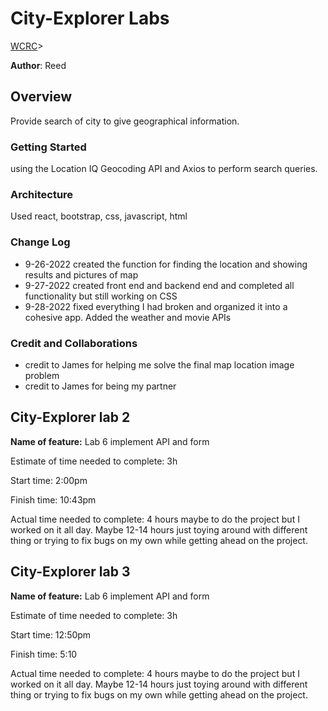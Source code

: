 # City-Explorer Labs

[WCRC](!<https://projects.invisionapp.com/freehand/document/waq0XAES3g)>

**Author**: Reed

## Overview

Provide search of city to give geographical information.

### Getting Started

using the Location IQ Geocoding API and Axios to perform search queries.

### Architecture

Used react, bootstrap, css, javascript, html

### Change Log

- 9-26-2022 created the function for finding the location and showing results and pictures of map
- 9-27-2022 created front end and backend end and completed all functionality but still working on CSS
- 9-28-2022 fixed everything I had broken and organized it into a cohesive app. Added the weather and movie APIs

### Credit and Collaborations

- credit to James for helping me solve the final map location image problem
- credit to James for being my partner

## City-Explorer lab 2

**Name of feature:** Lab 6 implement API and form

Estimate of time needed to complete: 3h

Start time: 2:00pm

Finish time: 10:43pm

Actual time needed to complete: 4 hours maybe to do the project but I worked on it all day. Maybe 12-14 hours just toying around with different thing or trying to fix bugs on my own while getting ahead on the project.

## City-Explorer lab 3

**Name of feature:** Lab 6 implement API and form

Estimate of time needed to complete: 3h

Start time: 12:50pm

Finish time: 5:10

Actual time needed to complete: 4 hours maybe to do the project but I worked on it all day. Maybe 12-14 hours just toying around with different thing or trying to fix bugs on my own while getting ahead on the project.
